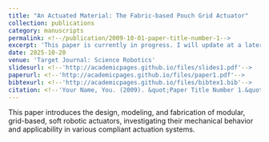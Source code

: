 ```yaml
---
title: "An Actuated Material: The Fabric-based Pouch Grid Actuator"
collection: publications
category: manuscripts
permalink: <!--/publication/2009-10-01-paper-title-number-1-->
excerpt: 'This paper is currently in progress. I will update at a later date.'
date: 2025-10-20
venue: 'Target Journal: Science Robotics'
slidesurl: <!--'http://academicpages.github.io/files/slides1.pdf'-->
paperurl: <!--'http://academicpages.github.io/files/paper1.pdf'-->
bibtexurl: <!--'http://academicpages.github.io/files/bibtex1.bib'-->
citation: <!--'Your Name, You. (2009). &quot;Paper Title Number 1.&quot; <i>Journal 1</i>. 1(1).'-->
---
```

 This paper introduces the design, modeling, and fabrication of modular, grid-based, soft robotic actuators, investigating their
 mechanical behavior and applicability in various compliant actuation systems.
